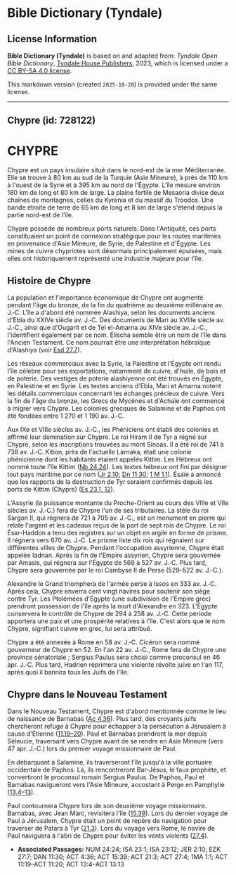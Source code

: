 # Bible Dictionary (Tyndale)

## License Information

**Bible Dictionary (Tyndale)** is based on and adapted from: _Tyndale Open Bible Dictionary_, [Tyndale House Publishers](https://tyndaleopenresources.com/), 2023, which is licensed under a [CC BY-SA 4.0 license](https://creativecommons.org/licenses/by-sa/4.0/legalcode.en).

This markdown version (created `2025-10-20`) is provided under the same license.



--------------------------------

## Chypre (id: 728122)

CHYPRE
======

Chypre est un pays insulaire situé dans le nord\-est de la mer Méditerranée. Elle se trouve à 80 km au sud de la Turquie (Asie Mineure), à près de 110 km à l'ouest de la Syrie et à 395 km au nord de l'Égypte. L'île mesure environ 180 km de long et 80 km de large. La plaine fertile de Mesaoria divise deux chaînes de montagnes, celles du Kyrenia et du massif du Troodos. Une bande étroite de terre de 65 km de long et 8 km de large s'étend depuis la partie nord\-est de l'île.

Chypre possède de nombreux ports naturels. Dans l'Antiquité, ces ports constituaient un point de connexion stratégique pour les routes maritimes en provenance d'Asie Mineure, de Syrie, de Palestine et d'Égypte. Les mines de cuivre chypriotes sont désormais principalement épuisées, mais elles ont historiquement représenté une industrie majeure pour l'île.

Histoire de Chypre
------------------

La population et l'importance économique de Chypre ont augmenté pendant l'âge du bronze, de la fin du quatrième au deuxième millénaire av. J.‑C. L'île a d'abord été nommée Alashiya, selon les documents anciens d'Ebla du XXIVe siècle av. J.‑C. Des documents de Mari au XVIIIe siècle av. J.‑C., ainsi que d'Ougarit et de Tel el\-Amarna au XIVe siècle av. J.‑C., l'identifient également par ce nom. Élischa semble être un nom de l'île dans l'Ancien Testament. Ce nom pourrait être une interprétation hébraïque d'Alashiya (voir [Esd 27\.7](https://ref.ly/Ezek27:7)).

Les réseaux commerciaux avec la Syrie, la Palestine et l'Égypte ont rendu l'île célèbre pour ses exportations, notamment de cuivre, d'huile, de bois et de poterie. Des vestiges de poterie alashiyenne ont été trouvés en Égypte, en Palestine et en Syrie. Les textes anciens d'Ebla, Mari et Amarna notent les détails commerciaux concernant les échanges précieux de cuivre. Vers la fin de l'âge du bronze, les Grecs de Mycènes et d'Achaïe ont commencé à migrer vers Chypre. Les colonies grecques de Salamine et de Paphos ont été fondées entre 1 270 et 1 190 av. J.‑C.

Aux IXe et VIIIe siècles av. J.‑C., les Phéniciens ont établi des colonies et affirmé leur domination sur Chypre. Le roi Hiram II de Tyr a régné sur Chypre, selon les inscriptions trouvées au mont Sinoas. Il a été roi de 741 à 738 av. J.‑C. Kition, près de l'actuelle Larnaka, était une colonie phénicienne dont les habitants étaient appelés Kittim. Les Hébreux ont nommé toute l'île Kittim ([Nb 24\.24](https://ref.ly/Num24:24)). Les textes hébreux ont fini par désigner tout pays maritime par ce nom ([Jr 2\.10](https://ref.ly/Jer2:10); [Dn 11\.30](https://ref.ly/Dan11:30); [1 M 1\.1](https://ref.ly/1Macc1:1)). Ésaïe a annoncé que les rapports de la destruction de Tyr seraient confirmés depuis les ports de Kittim (Chypre) ([Es 23\.1, 12](https://ref.ly/Isa23:1,Isa23:12)).

L'Assyrie (la puissance montante du Proche\-Orient au cours des VIIIe et VIIe siècles av. J.‑C.) fera de Chypre l'un de ses tributaires. La stèle du roi Sargon II, qui régnera de 721 à 705 av. J.‑C., est un monument en pierre qui relate l'argent et les cadeaux reçus de la part de sept rois de Chypre. Le roi Ésar\-Haddon a tenu des registres sur un objet en argile en forme de prisme. Il régnera vers 670 av. J.‑C. Le prisme liste dix rois qui régnaient sur différentes villes de Chypre. Pendant l'occupation assyrienne, Chypre était appelée Iadnan. Après la fin de l'Empire assyrien, Chypre sera gouvernée par Amasis, qui régnera sur l'Égypte de 569 à 527 av. J.‑C. Plus tard, Chypre sera gouvernée par le roi Cambyse II de Perse (529–522 av. J.‑C.).

Alexandre le Grand triomphera de l'armée perse à Issos en 333 av. J.‑C. Après cela, Chypre enverra cent vingt navires pour soutenir son siège contre Tyr. Les Ptolémées d'Égypte (une subdivision de l'Empire grec) prendront possession de l'île après la mort d'Alexandre en 323\. L'Égypte conservera le contrôle de Chypre de 294 à 258 av. J.‑C. Cette période apportera une paix et une prospérité relatives à l'île. C'est alors que le nom Chypre, signifiant cuivre en grec, lui sera attribué.

Chypre a été annexée à Rome en 58 av. J.‑C. Cicéron sera nommé gouverneur de Chypre en 52\. En l'an 22 av. J.‑C., Rome fera de Chypre une province sénatoriale ; Sergius Paulus sera choisi comme proconsul en 46 apr. J.‑C. Plus tard, Hadrien réprimera une violente révolte juive en l'an 117, après quoi il bannira tous les Juifs de l'île.

Chypre dans le Nouveau Testament
--------------------------------

Dans le Nouveau Testament, Chypre est d'abord mentionnée comme le lieu de naissance de Barnabas ([Ac 4\.36](https://ref.ly/Acts4:36)). Plus tard, des croyants juifs chercheront refuge à Chypre pour échapper à la persécution à Jérusalem à cause d'Étienne ([11\.19–20](https://ref.ly/Acts11:19-Acts11:20)). Paul et Barnabas prendront la mer depuis Séleucie, traversant vers Chypre avant de se rendre en Asie Mineure (vers 47 apr. J.‑C.) lors du premier voyage missionnaire de Paul.

En débarquant à Salamine, ils traverseront l'île jusqu'à la ville portuaire occidentale de Paphos. Là, ils rencontreront Bar\-Jésus, le faux prophète, et convertiront le proconsul romain Sergius Paulus. De Paphos, Paul et Barnabas navigueront vers l'Asie Mineure, accostant à Perge en Pamphylie ([13\.4–13](https://ref.ly/Acts13:4-Acts13:13)).

Paul contournera Chypre lors de son deuxième voyage missionnaire. Barnabas, avec Jean Marc, revisitera l'île ([15\.39](https://ref.ly/Acts15:39)). Lors du dernier voyage de Paul à Jérusalem, Chypre était un point de repère de navigation pour traverser de Patara à Tyr ([21\.3](https://ref.ly/Acts21:3)). Lors du voyage vers Rome, le navire de Paul naviguera à l'abri de Chypre pour éviter les vents violents ([27\.4](https://ref.ly/Acts27:4)).

* **Associated Passages:** NUM 24:24; ISA 23:1; ISA 23:12; JER 2:10; EZK 27:7; DAN 11:30; ACT 4:36; ACT 15:39; ACT 21:3; ACT 27:4; 1MA 1:1; ACT 11:19–ACT 11:20; ACT 13:4–ACT 13:13

